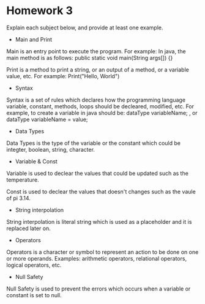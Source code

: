 # Homework 3

Explain each subject below, and provide at least one example.

* Main and Print  

Main is an entry point to execute the program. For example: In java, the main method is as follows:
public static void main(String args[]) {} 

Print is a method to print a string, or an output of a method, or a variable value, etc. For example: Print("Hello, World")

* Syntax 

Syntax is a set of rules which declares how the programming language variable, constant, methods, loops  should be decleared, modified, etc. For example, to create a variable in java should be: dataType variableName; , or  dataType variableName = value;

* Data Types 

Data Types is the type of the variable or the constant which could be integter, boolean, string, character. 

* Variable  & Const 

Variable is used to declear the values that could be updated such as the temperature. 

Const is used to declear the values that doesn't changes such as the vaule of pi 3.14.

* String interpolation 

String interpolation is literal string which is used as a placeholder and it is replaced later on. 

* Operators 
 
Operators is a character or symbol to represent an action to be done on one or more operands. Examples: arithmetic operators, relational operators, logical operators, etc.

* Null Safety

Null Safety is used to prevent the errors which occurs when a variable or constant is set to null. 